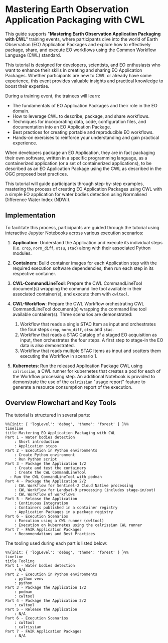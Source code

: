 # Mastering Earth Observation Application Packaging with CWL

This guide supports "**Mastering Earth Observation Application Packaging with CWL**" training events, where participants dive into the world of Earth Observation (EO) Application Packages and explore how to effectively package, share, and execute EO workflows using the Common Workflow Language (CWL) standard.

This tutorial is designed for developers, scientists, and EO enthusiasts who want to enhance their skills in creating and sharing EO Application Packages. Whether participants are new to CWL or already have some experience, this event provides valuable insights and practical knowledge to boost their expertise.

During a training event, the trainees will learn:

* The fundamentals of EO Application Packages and their role in the EO domain.
* How to leverage CWL to describe, package, and share workflows.
* Techniques for incorporating data, code, configuration files, and documentation into an EO Application Package.
* Best practices for creating portable and reproducible EO workflows.
* Hands-on exercises to reinforce your understanding and gain practical experience.

When developers package an EO Application, they are in fact packaging their own software, written in a specific programming language, as a containerized application (or a set of containerized applications), to be described as an EO Application Package using the CWL as described in the OGC proposed best practices.

This tutorial will guide participants through step-by-step examples, mastering the process of creating EO Application Packages using CWL with a simple EO application for water bodies detection using Normalised Difference Water Index (NDWI).

## Implementation

To facilitate this process, participants are guided through the tutorial using interactive Jupyter Notebooks across various execution scenarios:

1. **Application**: Understand the Application and execute its individual steps (i.e. `crop`, `norm_diff`, `otsu`, `stac`) along with their associated Python modules.
2. **Containers**: Build container images for each Application step with the required execution software dependencies, then run each step in its respective container.
3. **CWL-CommandLineTool**: Prepare the CWL CommandLineTool document(s) wrapping the command line tool available in their associated container(s), and execute them with `cwltool`.
4. **CWL-Workflow**: Prepare the CWL Workflow orchestrating CWL CommandLineTool document(s) wrapping the command line tool available container(s). Three scenarios are demonstrated:

    1. Workflow that reads a single STAC Item as input and orchestrates the four steps `crop`, `norm_diff`, `otsu` and `stac`.
    2. Workflow that reads a STAC Catalog of a staged EO acquisition as input, then orchestrates the four steps. A first step to stage-in the EO data is also demonstrated.
    3. Workflow that reads multiple STAC Items as input and scatters them executing the Workflow in scenario 1. 

5. **Kubernetes**: Run the released Application Package CWL using `calrissian`, a CWL runner for kubernetes that creates a pod for each of the Workflow processing step. An additional Notebook is provided to demonstrate the use of the `calrissian` "usage report" feature to generate a resource consumption report of the execution. 

## Overview Flowchart and Key Tools

The tutorial is structured in several parts:

``` mermaid
%%{init: { 'logLevel': 'debug', 'theme': 'forest' } }%%
timeline
title Mastering EO Application Packaging with CWL
Part 1 - Water bodies detection
    : Short introduction 
    : Application steps
Part 2 - Execution in Python environments
    : Create Python environment
    : Run Python script 
Part 3 - Package the Application 1/2
    : Create and test the containers
    : Create the CWL CommandLineTool
  : Run the CWL CommandLineTool with podman
Part 4 - Package the Application 2/2
    : CWL Workflow for Sentinel-2 Cloud Native processing
    : CWL Workflow for Landsat-9 processing (includes stage-in/out)
    : CWL Workflow of workflows 
Part 5 - Release the Application
    : Continuous Integration
    : Containers published in a container registry
    : Application Packages in a package registry
Part 6 - Execution Scenarios
    : Execution using a CWL runner (cwltool)
    : Execution on kubernetes using the calrissian CWL runner
Part 7 - FAIR Application Packages
    : Recommendations and Best Practices
```

The tooling used during each part is listed below:

``` mermaid
%%{init: { 'logLevel': 'debug', 'theme': 'forest' } }%%
timeline
title Tooling
Part 1 - Water bodies detection
    : N/A
Part 2 - Execution in Python environments
    : python venv
    : python 
Part 3 - Package the Application 1/2
    : podman
    : cwltool
Part 4 - Package the Application 2/2
    : cwltool
Part 5 - Release the Application
    : N/A
Part 6 - Execution Scenarios
    : cwltool
    : calrissian
Part 7 - FAIR Application Packages
    : N/A 
```